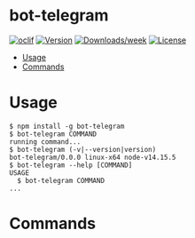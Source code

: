 bot-telegram
============



[![oclif](https://img.shields.io/badge/cli-oclif-brightgreen.svg)](https://oclif.io)
[![Version](https://img.shields.io/npm/v/bot-telegram.svg)](https://npmjs.org/package/bot-telegram)
[![Downloads/week](https://img.shields.io/npm/dw/bot-telegram.svg)](https://npmjs.org/package/bot-telegram)
[![License](https://img.shields.io/npm/l/bot-telegram.svg)](https://github.com/Vinicius/bot-telegram/blob/master/package.json)

<!-- toc -->
* [Usage](#usage)
* [Commands](#commands)
<!-- tocstop -->
# Usage
<!-- usage -->
```sh-session
$ npm install -g bot-telegram
$ bot-telegram COMMAND
running command...
$ bot-telegram (-v|--version|version)
bot-telegram/0.0.0 linux-x64 node-v14.15.5
$ bot-telegram --help [COMMAND]
USAGE
  $ bot-telegram COMMAND
...
```
<!-- usagestop -->
# Commands
<!-- commands -->

<!-- commandsstop -->

